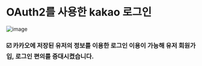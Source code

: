 # OAuth2를 사용한 kakao 로그인

![image](https://user-images.githubusercontent.com/117061584/223685228-92909c13-40c6-4bf6-b7e0-b6d59c6091c9.png)

### ☑️ 카카오에 저장된 유저의 정보를 이용한 로그인 이용이 가능해 유저 회원가입, 로그인 편의를 증대시켰습니다.
